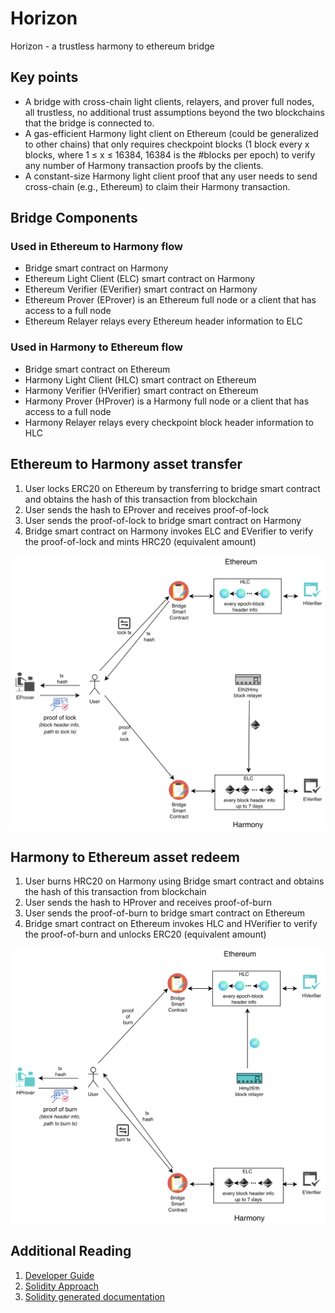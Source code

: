 # Horizon
Horizon - a trustless harmony to ethereum bridge

## Key points

* A bridge with cross-chain light clients, relayers, and prover full nodes, all trustless, no additional trust assumptions beyond the two blockchains that the bridge is connected to.
* A gas-efficient Harmony light client on Ethereum (could be generalized to other chains) that only requires checkpoint blocks (1 block every x blocks, where 1 ≤ x ≤ 16384, 16384 is the #blocks per epoch) to verify any number of Harmony transaction proofs by the clients.
* A constant-size Harmony light client proof that any user needs to send cross-chain (e.g., Ethereum) to claim their Harmony transaction.

## Bridge Components
### Used in Ethereum to Harmony flow
* Bridge smart contract on Harmony
* Ethereum Light Client (ELC) smart contract on Harmony
* Ethereum Verifier (EVerifier) smart contract on Harmony
* Ethereum Prover (EProver) is an Ethereum full node or a client that has access to a full node
* Ethereum Relayer relays every Ethereum header information to ELC


### Used in Harmony to Ethereum flow
* Bridge smart contract on Ethereum
* Harmony Light Client (HLC) smart contract on Ethereum
* Harmony Verifier (HVerifier) smart contract on Ethereum
* Harmony Prover (HProver) is a Harmony full node or a client that has access to a full node
* Harmony Relayer relays every checkpoint block header information to HLC

## Ethereum to Harmony asset transfer
1. User locks ERC20 on Ethereum by transferring to bridge smart contract and obtains the hash of this transaction from blockchain
2. User sends the hash to EProver and receives proof-of-lock
3. User sends the proof-of-lock to bridge smart contract on Harmony 
4. Bridge smart contract on Harmony invokes ELC and EVerifier to verify the proof-of-lock and mints HRC20 (equivalent amount)

<img src="docs/assets/eth2hmy.png" alt="drawing" width="600"/>

## Harmony to Ethereum asset redeem
1. User burns HRC20 on Harmony using Bridge smart contract and obtains the hash of this transaction from blockchain
2. User sends the hash to HProver and receives proof-of-burn
3. User sends the proof-of-burn to bridge smart contract on Ethereum 
4. Bridge smart contract on Ethereum invokes HLC and HVerifier to verify the proof-of-burn and unlocks ERC20 (equivalent amount)

<img src="docs/assets/hmy2eth.png" alt="drawing" width="600"/>

## Additional Reading
1. [Developer Guide ](./docs/README.md)
2. [Solidity Approach](./docs/SOLIDITY.md)
3. [Solidity generated documentation](./docs/solidity/)